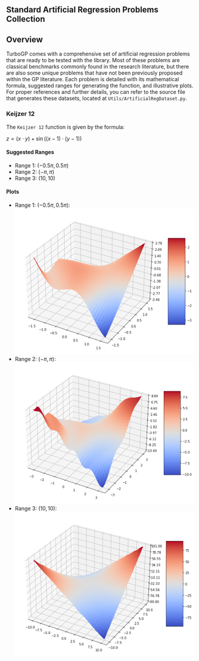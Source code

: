 ## Standard Artificial Regression Problems Collection

## Overview
TurboGP comes with a comprehensive set of artificial regression problems that are ready to be tested with the library. Most of these problems are classical benchmarks commonly found in the research literature, but there are also some unique problems that have not been previously proposed within the GP literature. Each problem is detailed with its mathematical formula, suggested ranges for generating the function, and illustrative plots. For proper references and further details, you can refer to the source file that generates these datasets, located at `Utils/ArtificialRegDataset.py`.




### Keijzer 12
The `Keijzer 12` function is given by the formula:

$z = (x \cdot y) + \sin((x - 1) \cdot (y - 1))$

#### Suggested Ranges
- Range 1: $(-0.5\pi, 0.5\pi)$
- Range 2: $(-\pi, \pi)$
- Range 3: $(10, 10)$

#### Plots
- Range 1: $(-0.5\pi, 0.5\pi)$:
![Keijzer 12 Range 1](keijzer12-05pi05pi.png)
- Range 2: $(-\pi, \pi)$:
![Keijzer 12 Range 2](keijzer12-pipi.png)
- Range 3:  $(10, 10)$:
![Keijzer 12 Range 3](keijzer12-1010.png)

